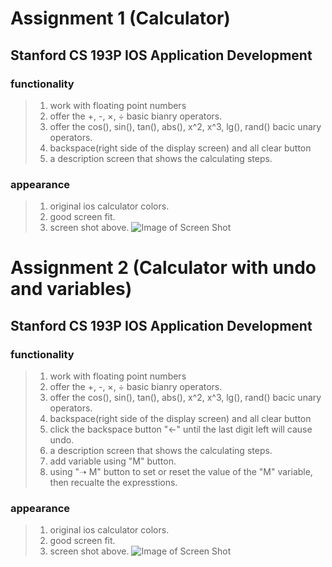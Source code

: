 # Assignment 1 (Calculator)
## Stanford CS 193P IOS Application Development

### functionality

> 1. work with floating point numbers 
> 2. offer the +, -, ×, ÷ basic bianry operators.
> 3. offer the cos(), sin(), tan(), abs(), x^2, x^3, lg(), rand() bacic unary operators.
> 4. backspace(right side of the display screen) and all clear button
> 5. a description screen that shows the calculating steps.

### appearance

> 1. original ios calculator colors.
> 2. good screen fit.
> 3. screen shot above.
![Image of Screen Shot](https://github.com/DANaini13/stanford-IOS-Assignments-Calculator-CS193P/blob/master/Assn1/screen-shot.png)

# Assignment 2 (Calculator with undo and variables)
## Stanford CS 193P IOS Application Development

### functionality

> 1. work with floating point numbers 
> 2. offer the +, -, ×, ÷ basic bianry operators.
> 3. offer the cos(), sin(), tan(), abs(), x^2, x^3, lg(), rand() bacic unary operators.
> 4. backspace(right side of the display screen) and all clear button
> 5. click the backspace button "<-" until the last digit left will cause undo.
> 6. a description screen that shows the calculating steps.
> 7. add variable using "M" button.
> 8. using "➝ M" button to set or reset the value of the "M" variable, then recualte the expresstions.
### appearance

> 1. original ios calculator colors.
> 2. good screen fit.
> 3. screen shot above.
![Image of Screen Shot](https://github.com/DANaini13/stanford-IOS-Assignments-Calculator-CS193P/blob/master/Assn2/screen-shot.png)
